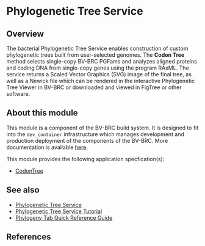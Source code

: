 # Phylogenetic Tree Service

## Overview

The bacterial Phylogenetic Tree Service enables construction of custom phylogenetic trees built from user-selected genomes. The **Codon Tree** method selects single-copy BV-BRC PGFams and analyzes aligned proteins and coding DNA from single-copy genes using the program RAxML. The service returns a Scaled Vector Graphics (SVG) image of the final tree, as well as a Newick file which can be rendered in the interactive Phylogenetic Tree Viewer in BV-BRC or downloaded and viewed in FigTree or other software.



## About this module

This module is a component of the BV-BRC build system. It is designed to fit into the
`dev_container` infrastructure which manages development and production deployment of
the components of the BV-BRC. More documentation is available [here](https://github.com/BV-BRC/dev_container/tree/master/README.md).

This module provides the following application specfication(s):
* [CodonTree](app_specs/CodonTree.md)


## See also

* [Phylogenetic Tree Service](https://www.bv-brc.org/docs/https://bv-brc.org/app/PhylogeneticTree.html)
* [Phylogenetic Tree Service Tutorial](https://www.bv-brc.org/docs//tutorial/phylogenetic_tree/phylogenetic_tree.html)
* [Phylogeny Tab Quick Reference Guide](https://www.bv-brc.org/docs//quick_references/organisms_taxon/phylogeny.html)



## References


